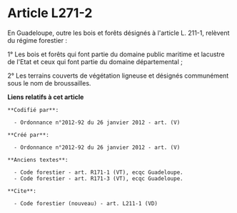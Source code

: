 # Article L271-2

En Guadeloupe, outre les bois et forêts désignés à l'article L. 211-1, relèvent du régime forestier :

1° Les bois et forêts qui font partie du domaine public maritime et lacustre de l'Etat et ceux qui font partie du domaine
départemental ;

2° Les terrains couverts de végétation ligneuse et désignés communément sous le nom de broussailles.

**Liens relatifs à cet article**

	**Codifié par**:

	  - Ordonnance n°2012-92 du 26 janvier 2012 - art. (V)

	**Créé par**:

	  - Ordonnance n°2012-92 du 26 janvier 2012 - art. (V)

	**Anciens textes**:

	  - Code forestier - art. R171-1 (VT), ecqc Guadeloupe.
	  - Code forestier - art. R171-3 (VT), ecqc Guadeloupe.

	**Cite**:

	  - Code forestier (nouveau) - art. L211-1 (VD)
